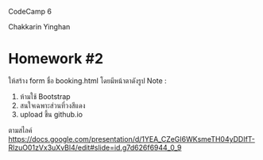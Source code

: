 CodeCamp 6

Chakkarin Yinghan

# Homework #2 

ให้สร้าง form ชื่อ booking.html โดยมีหน้าตาดังรูป 
Note : 
1. ห้ามใช้ Bootstrap 
2. สนใจเฉพาะส่วนที่วงสีแดง
3. upload ขึ้น github.io    

ตามสไลค์ https://docs.google.com/presentation/d/1YEA_CZeGI6WKsmeTH04yDDIfT-RlzuO01zVx3uXvBl4/edit#slide=id.g7d626f6944_0_9
